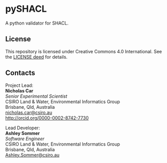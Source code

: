 # pySHACL
A python validator for SHACL.  

## License
This repository is licensed under Creative Commons 4.0 International. See the [LICENSE deed](LICENSE.txt) for details.  

## Contacts
Project Lead:  
**Nicholas Car**  
*Senior Experimental Scientist*  
CSIRO Land & Water, Environmental Informatics Group  
Brisbane, Qld, Australia  
<nicholas.car@csiro.au>  
<http://orcid.org/0000-0002-8742-7730>  

Lead Developer:  
**Ashley Sommer**  
*Software Engineer*  
CSIRO Land & Water, Environmental Informatics Group  
Brisbane, Qld, Australia  
<Ashley.Sommer@csiro.au>  
